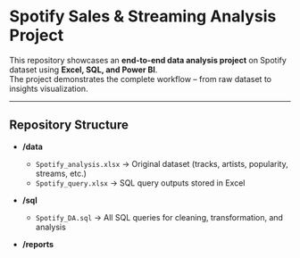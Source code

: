 #  Spotify Sales & Streaming Analysis Project  

This repository showcases an **end-to-end data analysis project** on Spotify dataset using **Excel, SQL, and Power BI**.  
The project demonstrates the complete workflow – from raw dataset to insights visualization.  

---

##  Repository Structure  

- **/data**
  - `Spotify_analysis.xlsx` → Original dataset (tracks, artists, popularity, streams, etc.)  
  - `Spotify_query.xlsx` → SQL query outputs stored in Excel  

- **/sql**
  - `Spotify_DA.sql` → All SQL queries for cleaning, transformation, and analysis  

- **/reports**


